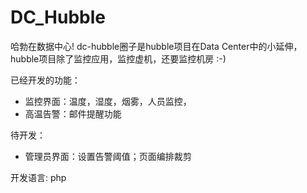 # DC_Hubble
哈勃在数据中心!
dc-hubble圈子是hubble项目在Data Center中的小延伸，hubble项目除了监控应用，监控虚机，还要监控机房 :-)

已经开发的功能：
* 监控界面：温度，湿度，烟雾，人员监控，
* 高温告警：邮件提醒功能

待开发：
* 管理员界面：设置告警阈值；页面编排裁剪

开发语言: php
